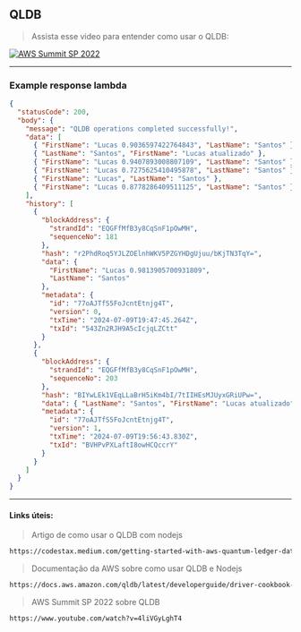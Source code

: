 ## QLDB

> Assista esse video para entender como usar o QLDB:

[![AWS Summit SP 2022](https://img.youtube.com/vi/4liVGyLghT4/0.jpg)](https://www.youtube.com/watch?v=4liVGyLghT4)

---

### Example response lambda

```json
{
  "statusCode": 200,
  "body": {
    "message": "QLDB operations completed successfully!",
    "data": [
      { "FirstName": "Lucas 0.9036597422764843", "LastName": "Santos" },
      { "LastName": "Santos", "FirstName": "Lucas atualizado" },
      { "FirstName": "Lucas 0.9407893008807109", "LastName": "Santos" },
      { "FirstName": "Lucas 0.7275625410495878", "LastName": "Santos" },
      { "FirstName": "Lucas", "LastName": "Santos" },
      { "FirstName": "Lucas 0.8778286409511125", "LastName": "Santos" }
    ],
    "history": [
      {
        "blockAddress": {
          "strandId": "EQGFfMfB3y8CqSnF1pOwMH",
          "sequenceNo": 181
        },
        "hash": "r2PhdRoq5YJLZOElnhWKV5PZGYHDgUjuu/bKjTN3TqY=",
        "data": {
          "FirstName": "Lucas 0.9813905700931809",
          "LastName": "Santos"
        },
        "metadata": {
          "id": "77oAJTfS5FoJcntEtnjg4T",
          "version": 0,
          "txTime": "2024-07-09T19:47:45.264Z",
          "txId": "543Zn2RJH9A5cIcjqLZCtt"
        }
      },
      {
        "blockAddress": {
          "strandId": "EQGFfMfB3y8CqSnF1pOwMH",
          "sequenceNo": 203
        },
        "hash": "BIYwLEk1VEqLLaBrH5iKm4bI/7tIIHEsMJUyxGRiUPw=",
        "data": { "LastName": "Santos", "FirstName": "Lucas atualizado" },
        "metadata": {
          "id": "77oAJTfS5FoJcntEtnjg4T",
          "version": 1,
          "txTime": "2024-07-09T19:56:43.830Z",
          "txId": "BVHPvPXLaftI8owHCQccrY"
        }
      }
    ]
  }
}
```

---

#### Links úteis:

> Artigo de como usar o QLDB com nodejs

```bash
https://codestax.medium.com/getting-started-with-aws-quantum-ledger-database-418b52aadbeb
```

> Documentação da AWS sobre como usar QLDB e Nodejs

```bash
https://docs.aws.amazon.com/qldb/latest/developerguide/driver-cookbook-nodejs.html#cookbook-nodejs.crud.inserting
```

> AWS Summit SP 2022 sobre QLDB

```bash
https://www.youtube.com/watch?v=4liVGyLghT4
```
